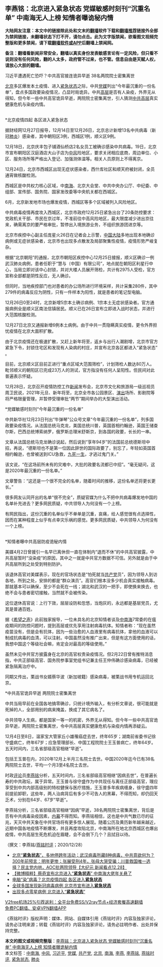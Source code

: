  <h2>李燕铭：北京进入紧急状态 党媒敏感时刻刊“沉重名单” 中南海无人上榜 知情者曝诡秘内情</h2> <p class="notice"><b>大陆网友注意：本文中的链接除此处和文末的<a href="https://github.com/bannedbook/fanqiang" >翻墙</a>软件下载和<a href="https://github.com/killgcd/justmysocks/blob/master/README.md">翻墙推荐</a>链接外全部为禁网链接，未翻墙状态下打不开，请勿点击。此为文字版禁闻，欲看图文视频完整版和更多禁闻，请下载<a href="https://github.com/bannedbook/fanqiang">翻墙软件或APP</a>后翻墙上禁闻网。</p><p>备注：翻墙看新闻非常安全，翻墙以真实身份发表敏感言论有一定风险，但只看不说则没有任何风险，翻的人太多，政府管不过来，也不管。信息自由是天赋人权，请放心大胆的翻墙。</b></p>  <div class="entry"> <p></p> <p>习近平遭遇死亡恐吓&#65311;中共高官接连诡异早逝 38名两院院士密集离世</p> <p><a href="https://www.bannedbook.org/bnews/tag/%e5%8c%97%e4%ba%ac/" class="st_tag internal_tag" rel="tag" title="标签 北京 下的日志">北京</a>多区爆发本土疫情&#12289;进入<a href="https://www.bannedbook.org/bnews/tag/%E7%B4%A7%E6%80%A5%E7%8A%B6%E6%80%81/" class="st_tag internal_tag" rel="tag" title="标签 紧急状态 下的日志">紧急状态</a>之际&#65292;中共<a href="https://www.bannedbook.org/bnews/tag/%E5%85%9A%E5%AA%92/" class="st_tag internal_tag" rel="tag" title="标签 党媒 下的日志">党媒</a>列出&#8220;今年最沉重的一份名单&#8221;&#65292;盘点多国政要染疫情况&#65292;凸显时局诡异&#12290;中共<span class='wp_keywordlink_affiliate'><a href="https://www.bannedbook.org/bnews/ccpdope/" title="中共高层内幕" target="_blank">高层</a></span>是否有人染疫&#65292;外界无从得知&#65292;但今年一些中共高官诡异早逝&#65292;两院院士密集离世&#65292;引人猜测<span class='wp_keywordlink_affiliate'><a href="https://www.bannedbook.org/bnews/ccpdope/" title="中共高层" target="_blank">中共高层</a></span>真实健康危机与染疫内情&#12290;<br />&nbsp;</p> <p>   *北京疫情四起 各区进入紧急状态</p> <p>据财经网12月27日报导&#65292;12月14日至12月26日&#65292;北京总计新增13名中共病毒&#65288;新冠<a href="https://www.bannedbook.org/bnews/tag/%e8%82%ba%e7%82%8e/" class="st_tag internal_tag" rel="tag" title="标签 肺炎 下的日志">肺炎</a>&#65289;感染者&#65292;其中朝阳区3例&#65292;西城区1例&#65292;顺义区9例&#12290;</p> <p>12月18日&#65292;北京庆丰包子铺酒仙桥店2名女员工被确诊感染中共病毒&#12290;19日&#65292;北京市宣布朝阳区汉庭酒店大山子店为<a href="https://www.bannedbook.org/bnews/tag/%E4%B8%AD%E9%A3%8E/" class="st_tag internal_tag" rel="tag" title="标签 中风 下的日志">中风</a>险地区&#65292;要求关闭相应底商&#65292;周边单位&#12289;小区&#12289;服务场所等严格出入登记&#12289;加强测体温等&#12290;相关人员原则上不得离京&#12290;</p> <p>12月24日&#65292;北京市西城区出现无症状感染者&#65292;西什库社区和顺天府被封闭&#65292;全员通宵做核酸检测&#12290;</p> <p>西城区是中共权力核心区域&#65292;中<a href="https://www.bannedbook.org/bnews/tag/%e5%8d%97%e6%b5%b7/" class="st_tag internal_tag" rel="tag" title="标签 南海 下的日志">南海</a>&#12289;北京大会堂&#12289;中共中央办公厅&#12289;中纪委&#12289;中组部&#12289;宣传部&#12289;国务院&#12289;国家发改委等中央机关都在西城区&#12290;</p> <p>6月&#65292;北京新发地市场也爆发疫情&#65292;西城区等多个区域被列入风险地区&#12290;</p> <p>中共病毒疫情再度攻入西城区&#65292;北京市政府12月25日紧急出台了20条防控要求&#65306;党政机关干部&#12289;市民在京过年&#65292;不准前往中高风险地区&#65292;最大限度减少进出京往来&#65292;确需离京的要严格审批&#65292;暂停出入境旅游业务&#65292;不组织旅游团进京等&#12290;</p>  <p>北京市疾控中心副主任庞星火26日在记者会上示警&#65292;<span class='wp_keywordlink_affiliate'><a href="https://www.bannedbook.org/" title="中国" target="_blank">中国</a></span><span class='wp_keywordlink_affiliate'><a href="https://www.bannedbook.org/" title="大陆" target="_blank">大陆</a></span>多地出现本地确诊病例或无症状感染者&#65292;北京市也出现多点散发及局部聚集性疫情&#65292;疫情形势严峻复杂&#12290;</p> <p>   根据&#8220;北京朝阳&#8221;的通报&#65292;北京市朝阳区疾控中心12月25日接报&#65292;顺义区确诊一例武汉肺炎病例&#65292;患者任职于&#8220;慧与&#65288;中国&#65289;有限公司&#8221;&#65292;地点就在朝阳区利星行中心&#65292;当局立即对该中心封锁&#65292;并对大楼人员展开筛检&#65292;共计有2975人受检&#65292;官方宣称全部都是阴性反应&#65292;无人确诊&#12290;</p> <p>但同时&#65292;当地疾控部门也对患者的办公场所进行环境采样&#65292;共计采集280件&#65292;其中279件的病毒反应为阴性&#65292;只有一件样本为阳性&#65292;就是患者的笔记型电脑&#12290; </p> <p>12月26日0至24时&#65292;北京新增5宗本土确诊病例&#12289;1宗本土无症状感染者&#12290;官方通报病例全是顺义区南法信镇居民&#12290;顺义已在26日宣布立即进入战时状态&#65292;并进行大范围核酸检测&#12290;</p> <p>12月27日北京又通报新增6例本土病例&#12290;由于中共一贯隐瞒真实疫情&#65292;更令外界担忧疫情在北京大面积扩散&#12290;</p> <p>由于北京疫情还在极速扩散&#65292;又赶上新年将至&#65292;返乡与出行人潮剧增&#65292;北京市官方紧急下令&#65292;封锁住宅区和发现有人染病的村庄&#65292;并宣布北京各区都进入&#8220;紧急状态&#8221; &#12290;</p> <p>目前&#65292;北京顺义区目前正进行&#8220;重点区域大范围筛检&#8221;&#65292;计划筛检人数达80万人&#12290;毗邻顺义的朝阳区已完成23万人的测试&#65292;官方指没有任何人呈阳性&#12290;但民间对此普遍表示怀疑&#12290; </p> <p>12月28日&#65292;北京召开疫情防控工作<span class='wp_keywordlink_affiliate'><a href="https://www.bannedbook.org/" title="新闻">新闻</a></span>发布会&#65292;北京市文化和旅游局一级巡视员周卫民说&#65292;2021年元旦&#12289;新年将至&#65292;北京全市各公园景区&#12289;<span class='wp_keywordlink_affiliate'><a href="https://zh-cn.shenyunperformingarts.org/" title="演出" target="_blank">演出</a></span>场所&#12289;影剧院等将严格限量管理&#65292;并暂停受理审批&#8220;两节&#8221;期间举办的大型演出活动&#12290;</p> <p>   *党媒敏感时刻刊&#8220;今年最沉重的一份名单&#8221;</p> <p>中共新华社12月23日刊出&#8220;牛弹琴&#8221;公众号文章&#8220;今年最沉重的一份名单&#8221;&#65292;列多国政要染疫情况&#12290;从法国总统马克龙&#65292;美国总统川普&#65292;英国首相约翰逊&#65292;英国王储查尔斯&#65292;巴西总统博索纳罗&#65292;俄罗斯总理米舒斯京&#65292;到各国的政要&#65292;长长的一串&#12290;</p>  <p>文章从法国总统马克龙确诊说起&#65292;然后说到&#8220;享年94岁&#8221;的法国前总统德斯坦中招&#65292;再说&#65292;&#8220;德斯坦也不是第一位因此辞世的国际政要了&#65292;别忘了&#65292;年轻如英国首相约翰逊&#65292;也曾被送到ICU急救&#65292;<span class='wp_keywordlink'><a href="https://www.bannedbook.org/forum2/topic24.html" title="九死一生——我的“右派”历程  作者：代煌" target="_blank">九死一生</a></span>&#65292;才逃过鬼门关&#12290;&#8221;</p> <p>该文说&#65292;&#8220;在这场前所未有的灾难中&#65292;大批的政要名流都已中招&#8221;&#12290;&#8220;毫无疑问&#65292;这是2020年最沉重的一份名单&#12290;&#8221;</p> <p>文章警告&#65306;&#8220;这还是一个很不完全的名单&#65292;随着时间的推移&#65292;这份名单还将更长更长&#12290;&#8221;</p> <p>很多网友认同开出的名单&#8220;很不完全&#8221;&#65292;质疑官媒为什么不把中共病毒爆发地中国的名单补充进去&#65311;更多网民质疑&#65292;中共领导人为何没有一个上榜&#12290;</p> <p>有网民指出&#65292;这份沉重的名单似乎不单单是沉重&#65292;哀痛&#65292;给人感觉很有点选择性&#65292;因而在某种程度上似乎有点幸灾乐祸的感觉&#12290;更多网民质疑&#65292;中共领导人为何没有一个上榜&#12290;<br />&nbsp;</p> <p>   *知情者曝中共高层防疫诡秘内情</p> <p>美媒4月2日曾援引一名早已离休但一直在体制内&#8220;退而不休&#8221;的中共高官披露&#65292;中共高层暂时&#8220;没染疫&#8221;的原因&#65292;其中之一就是中共官方数据不可信&#12290;另外就是由于中共高层所到之处受到特别防护&#12290;</p> <p>该退休高官对美媒表示&#65292;现在的官场状态是&#8220;怕死就当<a href="https://www.bannedbook.org/bnews/tag/%e5%85%b1%e4%ba%a7%e5%85%9a/" class="st_tag internal_tag" rel="tag" title="标签 共产党 下的日志">共产党</a>员&#8221;&#65292;因为领导人到访各地&#65292;所到之处&#65292;安排的都是&#8220;群众演员&#8221;&#12290;高官们根本没多少机会真实接触病毒&#12290;那就基本可以确保&#65292;至少不会死在一线&#65307;湖北和武汉的一把手&#65292;即使换来换去&#65292;也绝不会与患者密切接触&#65292;当然就不会被传染&#12290;</p> <p>这位退休高官说&#65306;上行下效&#65292;层层设防和忽悠&#65292;当炮灰的&#65292;永远都是基层党员&#65292;尤其是普通百姓&#12290;</p> <p>据&#12298;<span class='wp_keywordlink_affiliate'><a href="https://www.soundofhope.org" title="希望之声" target="_blank">希望之声</a></span>&#12299;此前独家报导&#65292;一位未具名的北京知情者谈及<a href="https://www.bannedbook.org/bnews/tag/%e4%b8%ad%e5%8d%97%e6%b5%b7/" class="st_tag internal_tag" rel="tag" title="标签 中南海 下的日志">中南海</a>7常委的在瘟疫期间的防控问题时&#65292;提到高层或优先享用注射病毒抗体&#12290;知情者称&#65306;&#8220;现在虽然疫苗没有&#65292;但是会有抗体&#65292;因为一些治愈的人血液里有病毒抗体&#65292;拿他的血液可以制成抗病毒的血清&#65292;可以注射&#12290;中国虽然没有推广出来&#65292;但是有这方面使用的话&#65292;我想中国这个等级社会嘛&#65292;肯定会对最高的等级使用&#12290;&#8221; </p>  <p>虽然未见中共官方披露身在北京的高官权贵染疫情况&#12290;但2月22日曾有推特消息指&#65292;中共正部级高官&#12289;国务院参事室党组书记兼主任王仲伟确诊感染病毒&#65292;已经被紧急隔离治疗中&#12290;</p> <p>同期又传出&#65292;栗战书女婿蔡华波&#65288;新加坡籍&#65289;感染病毒&#65292;被栗战书用专机运回北京&#12290;</p> <p>   *中共高官诡异早逝 两院院士密集离世</p> <p>中共当局早前在全国各地搞零确诊&#65292;只统计境外输入&#65292;有分析文章说&#65292;很可能就是死掉的人&#65292;全部用别的病来掩盖&#65292;换成了其它病名了&#12290;</p> <p>中共领导人生病&#65292;都是国家一等一的机密&#65292;外界无从得知&#12290;但今年一些中共高官诡异早逝&#65292;两院院士密集离世&#65292;令中共高层真实健康危机与染疫内情再添疑云&#12290;</p> <p>12月4日至8日&#65292;温家宝大管家丘小雄罹癌症去世&#65292;终年65岁&#65307;湖南前省委书记徐守盛病亡&#65292;终年67岁&#65307;应急管理部长&#12289;中国工程院院士王玉普病亡&#65292;终年64岁&#12290;五天时间内&#65292;三名省部级高官相继&#8220;早逝&#8221;&#12290;</p> <p>包括王玉普在内&#65292;2020年12月上半月三名院士去世&#12290;中国2020年迄今已有38名两院院士去世&#65292;平均一个月3至4名院士去世&#12290; </p> <p>时政<span class='wp_keywordlink_affiliate'><a href="https://www.bannedbook.org/bnews/comments/" title="新闻评论" target="_blank">评论</a></span>员<a href="https://www.bannedbook.org/bnews/tag/%e6%9d%8e%e7%87%95%e9%93%ad/" class="st_tag internal_tag" rel="tag" title="标签 李燕铭 下的日志">李燕铭</a>分析&#65292;五天时间内&#65292;三名省部级高官相继&#8220;因病去世&#8221;&#65292;在普遍长寿的中共政坛&#65292;属于异常&#12290;王玉普与徐守盛作为中共现任与离任正部级高官&#65292;理应享受到中共内部高级别的特权健保与医疗措施&#65292;王玉普多年疾病缠身&#65292;徐守盛四年前提前卸职&#65292;这些年&#65292;两人治病背后有多少不可告人的黑幕&#65292;不得而知&#65292;却仍回天乏术&#65292;分别在64岁&#12289;67岁&#8220;早逝&#8221;&#12290;</p> <p>   李燕铭分析&#65292;三名省部级高官相继&#8220;因病&#8221;早逝&#65292;38名两院院士密集离世&#65292;背后是否有中共病毒染疫因素&#65292;<span class='wp_keywordlink_affiliate'><a href="https://www.bannedbook.org/bnews/ccpdope/" title="中共高层内幕" target="_blank">内幕</a></span>不得而知&#12290;李燕铭相信&#65292;这也是中共气数已尽的征兆&#65292;天灭中共天象在中共官场将有更多惊人展现&#12290;随着公历及黄历新年越来越近&#65292;近期中国各地疫情不断爆发&#65292;并且再度攻陷北京&#65292;中南海所在地北京西城区也爆出疫情&#65292;中共高层生死危机迫在眉睫&#65292;会不会倒下几个&#65311;且拭目以待&#12290;</p> <p>&#65288;撰文&#65306;李燕铭/<a href="https://www.bannedbook.org/bnews/tag/%e7%87%95%e9%93%ad%e6%97%b6%e8%af%84/" class="st_tag internal_tag" rel="tag" title="标签 燕铭时评 下的日志">燕铭时评</a>&#65307;2020/12/28&#65289;</p>  <ul class='op-related-articles' title='相关阅读'> <li><a href='https://www.bannedbook.org/bnews/bannedvideo/20201229/1456942.html' target='_blank'>北京“<b>紧急状态</b>”，多地停跨年活动；武汉病毒所藏8种病毒，中共意欲何为？300年前预言：明年更惨；张展受刑4年，张母大哭受骗；川普救国唯一选择？民主党内哄，AOC批两院领导【大纪元 新闻看点12.28】</a></li> <li><a href='https://www.bannedbook.org/bnews/comments/20201228/1456347.html' target='_blank'>【微博精粹】蔡奇宣布北京进入“<b>紧急状态</b>” 中南海大佬年关悬了</a></li> <li><a href='https://www.bannedbook.org/bnews/cbnews/20201228/1456316.html' target='_blank'>电脑“染”病毒？北京疫情四起 各区进入<b>紧急状态</b></a></li> <li><a href='https://www.bannedbook.org/bnews/baitai/20201228/1456196.html' target='_blank'>全球多国发现新冠病毒病例 北京市宣布进入<b>紧急状态</b></a></li> <li><a href='https://www.bannedbook.org/bnews/headline/20201228/1456133.html' target='_blank'>出现多点零星病例 北京进入“<b>紧急状态</b>”</a></li> </ul> <p class="texttj"> <a href="https://www.bannedbook.org/forum23/topic22702.html" target="_blank">V2free机场25%引荐返利：全平台免费SS/V2ray节点+经济套餐高速翻墙</a><br/> <a href="https://github.com/bannedbook/fanqiang/wiki/%E7%A6%81%E9%97%BB%E7%BD%91%E5%AE%89%E5%8D%93%E7%BF%BB%E5%A2%99%E6%96%B0%E9%97%BBAPP" target="_blank">免费PC翻墙、安卓VPN翻墙APP</a></p><p>&#12298;燕铭时评&#12299;版权声明&#65306;媒体&#12289;网站&#12289;自媒体引用&#12298;燕铭时评&#12299;内容及独家评论&#65292;请务必注明来源&#65307;转载&#12298;燕铭时评&#12299;内容及独家评论&#65292;请务必註明作者&#12289;出处并保持完整&#12290;   </p><a name='sharetosocial'></a>       <div><b>本文的图文或视频完整版</b>：<a href='https://www.bannedbook.org/bnews/comments/20201229/1457010.html'>李燕铭：北京进入紧急状态 党媒敏感时刻刊“沉重名单” 中南海无人上榜 知情者曝诡秘内情</a></div>  </div><!--END ENTRY--> <div class="postfooter"> <div>本文标签：<a href="https://www.bannedbook.org/bnews/tag/%e4%b8%ad%e5%8d%97%e6%b5%b7/" rel="tag">中南海</a>, <a href="https://www.bannedbook.org/bnews/tag/%E4%B8%AD%E9%A3%8E/" rel="tag">中风</a>, <a href="https://www.bannedbook.org/bnews/tag/%e4%b9%a0%e8%bf%91%e5%b9%b3/" rel="tag">习近平</a>, <a href="https://www.bannedbook.org/bnews/tag/%E5%85%9A%E5%AA%92/" rel="tag">党媒</a>, <a href="https://www.bannedbook.org/bnews/tag/%e5%85%b1%e4%ba%a7%e5%85%9a/" rel="tag">共产党</a>, <a href="https://www.bannedbook.org/bnews/tag/%e5%8c%97%e4%ba%ac/" rel="tag">北京</a>, <a href="https://www.bannedbook.org/bnews/tag/%e5%8d%97%e6%b5%b7/" rel="tag">南海</a>, <a href="https://www.bannedbook.org/bnews/tag/%e6%9d%8e%e7%87%95/" rel="tag">李燕</a>, <a href="https://www.bannedbook.org/bnews/tag/%e6%9d%8e%e7%87%95%e9%93%ad/" rel="tag">李燕铭</a>, <a href="https://www.bannedbook.org/bnews/tag/%e7%87%95%e9%93%ad%e6%97%b6%e8%af%84/" rel="tag">燕铭时评</a>, <a href="https://www.bannedbook.org/bnews/tag/%E7%B4%A7%E6%80%A5%E7%8A%B6%E6%80%81/" rel="tag">紧急状态</a>, <a href="https://www.bannedbook.org/bnews/tag/%e8%82%ba%e7%82%8e/" rel="tag">肺炎</a></div>  </div><!--END POSTFOOTER--> 